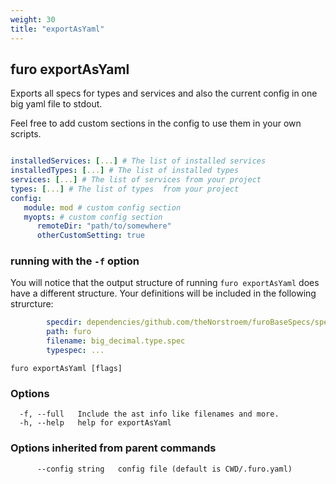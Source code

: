 ```yaml
---
weight: 30
title: "exportAsYaml"
---
```


## furo exportAsYaml

Exports all specs for types and services and also the current config in one big yaml file to stdout.


Feel free to add custom sections in the config to use them in your own scripts.

```yaml

installedServices: [...] # The list of installed services
installedTypes: [...] # The list of installed types
services: [...] # The list of services from your project
types: [...] # The list of types  from your project
config:
   module: mod # custom config section
   myopts: # custom config section
      remoteDir: "path/to/somewhere"
      otherCustomSetting: true

```

### running with the `-f` option
You will notice that the output structure of running `furo exportAsYaml` does have a different structure. Your definitions will be included in the following strurcture:

```yaml
        specdir: dependencies/github.com/theNorstroem/furoBaseSpecs/specs
        path: furo
        filename: big_decimal.type.spec
        typespec: ...
```

```
furo exportAsYaml [flags]
```

### Options

```
  -f, --full   Include the ast info like filenames and more.
  -h, --help   help for exportAsYaml
```

### Options inherited from parent commands

```
      --config string   config file (default is CWD/.furo.yaml)
```

